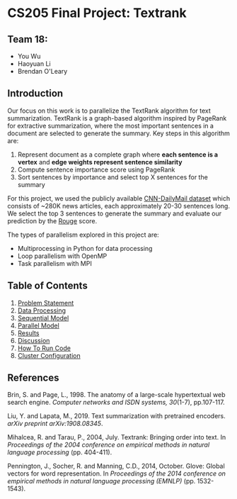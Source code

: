 # CS205 Final Project: Textrank

## Team 18:
* You Wu
* Haoyuan Li
* Brendan O'Leary

## Introduction

Our focus on this work is to parallelize the TextRank algorithm for text summarization. TextRank is a graph-based algorithm inspired by PageRank for extractive summarization, where the most important sentences in a document are selected to generate the summary. Key steps in this algorithm are:

1. Represent document as a complete graph where **each sentence is a vertex** and **edge weights represent sentence similarity**
2. Compute sentence importance score using PageRank
3. Sort sentences by importance and select top X sentences for the summary

For this project, we used the publicly available [CNN-DailyMail dataset](https://github.com/abisee/cnn-dailymail) which consists of ~280K news articles, each approximately 20-30 sentences long. We select the top 3 sentences to generate the summary and evaluate our prediction by the [Rouge](https://www.aclweb.org/anthology/W04-1013/) score.

The types of parallelism explored in this project are:
- Multiprocessing in Python for data processing
- Loop parallelism with OpenMP
- Task parallelism with MPI

## Table of Contents
1. [Problem Statement](Website/ProblemStatement.md) 
2. [Data Processing](Website/DataProcessing.md)
3. [Sequential Model](Website/SequentialModel.md)
4. [Parallel Model](Website/ParallelModel.md)
5. [Results](Website/Results.md)
6. [Discussion](Website/Discussion.md)
7. [How To Run Code](Website/HowToRunCode.md)
8. [Cluster Configuration](Website/ClusterConfiguration.md)

## References

Brin, S. and Page, L., 1998. The anatomy of a large-scale hypertextual web search engine. *Computer networks and ISDN systems, 30*(1-7), pp.107-117.

Liu, Y. and Lapata, M., 2019. Text summarization with pretrained encoders. *arXiv preprint arXiv:1908.08345*.

Mihalcea, R. and Tarau, P., 2004, July. Textrank: Bringing order into text. In *Proceedings of the 2004 conference on empirical methods in natural language processing* (pp. 404-411).

Pennington, J., Socher, R. and Manning, C.D., 2014, October. Glove: Global vectors for word representation. In *Proceedings of the 2014 conference on empirical methods in natural language processing (EMNLP)* (pp. 1532-1543).
